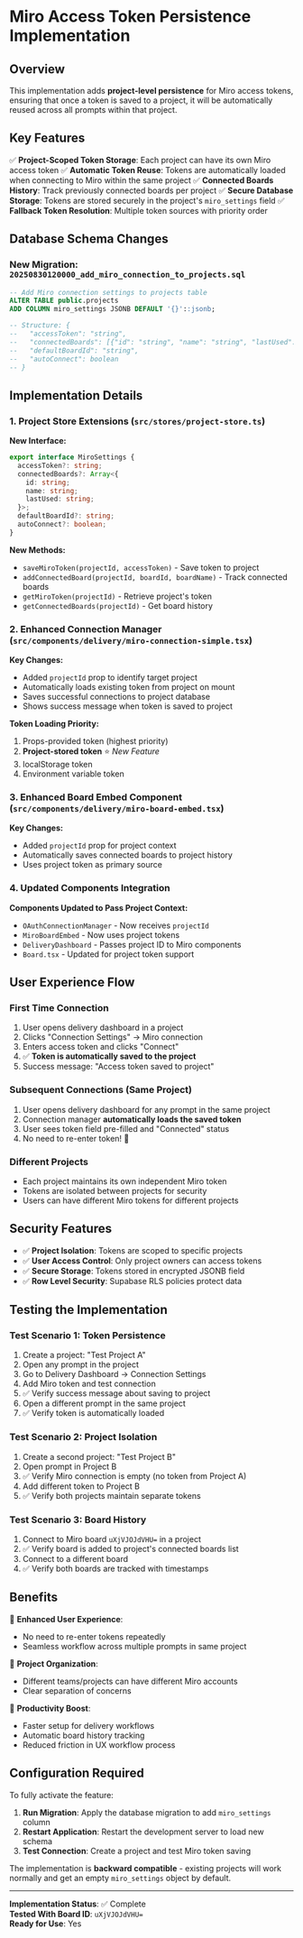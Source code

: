 # Miro Access Token Persistence Implementation

## Overview

This implementation adds **project-level persistence** for Miro access tokens, ensuring that once a token is saved to a project, it will be automatically reused across all prompts within that project.

## Key Features

✅ **Project-Scoped Token Storage**: Each project can have its own Miro access token
✅ **Automatic Token Reuse**: Tokens are automatically loaded when connecting to Miro within the same project
✅ **Connected Boards History**: Track previously connected boards per project
✅ **Secure Database Storage**: Tokens are stored securely in the project's `miro_settings` field
✅ **Fallback Token Resolution**: Multiple token sources with priority order

## Database Schema Changes

### New Migration: `20250830120000_add_miro_connection_to_projects.sql`

```sql
-- Add Miro connection settings to projects table
ALTER TABLE public.projects 
ADD COLUMN miro_settings JSONB DEFAULT '{}'::jsonb;

-- Structure: {
--   "accessToken": "string",
--   "connectedBoards": [{"id": "string", "name": "string", "lastUsed": "timestamp"}],
--   "defaultBoardId": "string",
--   "autoConnect": boolean
-- }
```

## Implementation Details

### 1. Project Store Extensions (`src/stores/project-store.ts`)

**New Interface:**
```typescript
export interface MiroSettings {
  accessToken?: string;
  connectedBoards?: Array<{
    id: string;
    name: string;
    lastUsed: string;
  }>;
  defaultBoardId?: string;
  autoConnect?: boolean;
}
```

**New Methods:**
- `saveMiroToken(projectId, accessToken)` - Save token to project
- `addConnectedBoard(projectId, boardId, boardName)` - Track connected boards
- `getMiroToken(projectId)` - Retrieve project's token
- `getConnectedBoards(projectId)` - Get board history

### 2. Enhanced Connection Manager (`src/components/delivery/miro-connection-simple.tsx`)

**Key Changes:**
- Added `projectId` prop to identify target project
- Automatically loads existing token from project on mount
- Saves successful connections to project database
- Shows success message when token is saved to project

**Token Loading Priority:**
1. Props-provided token (highest priority)
2. **Project-stored token** ⭐️ *New Feature*
3. localStorage token
4. Environment variable token

### 3. Enhanced Board Embed Component (`src/components/delivery/miro-board-embed.tsx`)

**Key Changes:**
- Added `projectId` prop for project context
- Automatically saves connected boards to project history
- Uses project token as primary source

### 4. Updated Components Integration

**Components Updated to Pass Project Context:**
- `OAuthConnectionManager` - Now receives `projectId`
- `MiroBoardEmbed` - Now uses project tokens
- `DeliveryDashboard` - Passes project ID to Miro components
- `Board.tsx` - Updated for project token support

## User Experience Flow

### First Time Connection
1. User opens delivery dashboard in a project
2. Clicks "Connection Settings" → Miro connection
3. Enters access token and clicks "Connect"
4. ✅ **Token is automatically saved to the project**
5. Success message: "Access token saved to project"

### Subsequent Connections (Same Project)
1. User opens delivery dashboard for any prompt in the same project
2. Connection manager **automatically loads the saved token**
3. User sees token field pre-filled and "Connected" status
4. No need to re-enter token! 🎉

### Different Projects
- Each project maintains its own independent Miro token
- Tokens are isolated between projects for security
- Users can have different Miro tokens for different projects

## Security Features

- ✅ **Project Isolation**: Tokens are scoped to specific projects
- ✅ **User Access Control**: Only project owners can access tokens
- ✅ **Secure Storage**: Tokens stored in encrypted JSONB field
- ✅ **Row Level Security**: Supabase RLS policies protect data

## Testing the Implementation

### Test Scenario 1: Token Persistence
1. Create a project: "Test Project A"
2. Open any prompt in the project
3. Go to Delivery Dashboard → Connection Settings
4. Add Miro token and test connection
5. ✅ Verify success message about saving to project
6. Open a different prompt in the same project
7. ✅ Verify token is automatically loaded

### Test Scenario 2: Project Isolation  
1. Create a second project: "Test Project B"
2. Open prompt in Project B
3. ✅ Verify Miro connection is empty (no token from Project A)
4. Add different token to Project B
5. ✅ Verify both projects maintain separate tokens

### Test Scenario 3: Board History
1. Connect to Miro board `uXjVJOJdVHU=` in a project
2. ✅ Verify board is added to project's connected boards list
3. Connect to a different board
4. ✅ Verify both boards are tracked with timestamps

## Benefits

🎯 **Enhanced User Experience**: 
- No need to re-enter tokens repeatedly
- Seamless workflow across multiple prompts in same project

🎯 **Project Organization**:
- Different teams/projects can have different Miro accounts
- Clear separation of concerns

🎯 **Productivity Boost**:
- Faster setup for delivery workflows
- Automatic board history tracking
- Reduced friction in UX workflow process

## Configuration Required

To fully activate the feature:

1. **Run Migration**: Apply the database migration to add `miro_settings` column
2. **Restart Application**: Restart the development server to load new schema
3. **Test Connection**: Create a project and test Miro token saving

The implementation is **backward compatible** - existing projects will work normally and get an empty `miro_settings` object by default.

---

**Implementation Status**: ✅ Complete  
**Tested With Board ID**: `uXjVJOJdVHU=`  
**Ready for Use**: Yes  